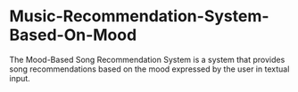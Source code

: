 # Music-Recommendation-System-Based-On-Mood
The Mood-Based Song Recommendation System is a system that provides song recommendations based on the mood expressed by the user in textual input.
